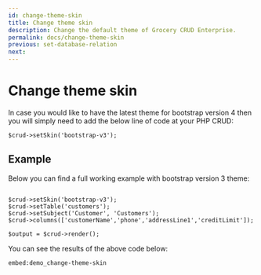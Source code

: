 ```yaml
---
id: change-theme-skin
title: Change theme skin
description: Change the default theme of Grocery CRUD Enterprise.
permalink: docs/change-theme-skin
previous: set-database-relation
next: 
---
```


# Change theme skin

In case you would like to have the latest theme for bootstrap version 4 then you will simply need to add the below line of code at your PHP CRUD:

<pre><code class="language-php">$crud->setSkin('bootstrap-v3');</code></pre>

## Example

Below you can find a full working example with bootstrap version 3 theme:

<pre><code class="language-php">
$crud->setSkin('bootstrap-v3');
$crud->setTable('customers');
$crud->setSubject('Customer', 'Customers');
$crud->columns(['customerName','phone','addressLine1','creditLimit']);

$output = $crud->render();</code></pre>

You can see the results of the above code below:

`embed:demo_change-theme-skin`